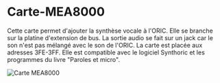# Carte-MEA8000

Cette carte permet d'ajouter la synthèse vocale à l'ORIC. Elle se branche sur la platine d'extension de bus.
La sortie audio se fait sur un jack car le son n'est pas mélangé avec le son de l'ORIC.
La carte est placée aux adresses 3FE-3FF. Elle est compatible avec le logiciel Synthoric et les programmes du livre "Paroles et micro".

![Carte MEA8000](/Extensions/Synthese_vocale_MEA8000/Carte_MEA8000.jpg?raw=true "Optional Title")
